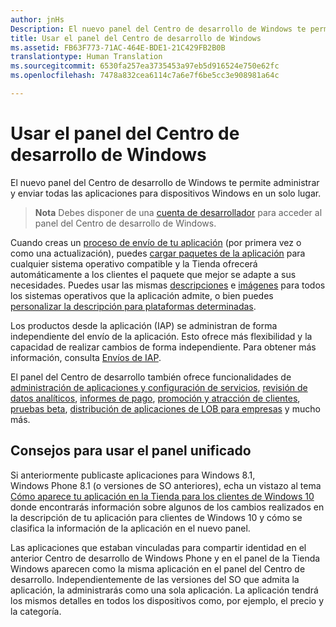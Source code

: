 ```yaml
---
author: jnHs
Description: El nuevo panel del Centro de desarrollo de Windows te permite administrar y enviar todas las aplicaciones para dispositivos Windows en un solo lugar.
title: Usar el panel del Centro de desarrollo de Windows
ms.assetid: FB63F773-71AC-464E-BDE1-21C429FB2B0B
translationtype: Human Translation
ms.sourcegitcommit: 6530fa257ea3735453a97eb5d916524e750e62fc
ms.openlocfilehash: 7478a832cea6114c7a6e7f6be5cc3e908981a64c

---
```


# Usar el panel del Centro de desarrollo de Windows


El nuevo panel del Centro de desarrollo de Windows te permite administrar y enviar todas las aplicaciones para dispositivos Windows en un solo lugar.

> **Nota** Debes disponer de una [cuenta de desarrollador](http://go.microsoft.com/fwlink/p/?LinkId=615100) para acceder al panel del Centro de desarrollo de Windows.

Cuando creas un [proceso de envío de tu aplicación](app-submissions.md) (por primera vez o como una actualización), puedes [cargar paquetes de la aplicación](upload-app-packages.md) para cualquier sistema operativo compatible y la Tienda ofrecerá automáticamente a los clientes el paquete que mejor se adapte a sus necesidades. Puedes usar las mismas [descripciones](create-app-descriptions.md) e [imágenes](app-screenshots-and-images.md) para todos los sistemas operativos que la aplicación admite, o bien puedes [personalizar la descripción para plataformas determinadas](create-platform-specific-descriptions.md).

Los productos desde la aplicación (IAP) se administran de forma independiente del envío de la aplicación. Esto ofrece más flexibilidad y la capacidad de realizar cambios de forma independiente. Para obtener más información, consulta [Envíos de IAP](iap-submissions.md).

El panel del Centro de desarrollo también ofrece funcionalidades de [administración de aplicaciones y configuración de servicios](app-management-and-services.md), [revisión de datos analíticos](analytics.md), [informes de pago](payout-summary.md), [promoción y atracción de clientes](app-promotion-and-customer-engagement.md), [pruebas beta](beta-testing-and-targeted-distribution.md), [distribución de aplicaciones de LOB para empresas](distribute-lob-apps-to-enterprises.md) y mucho más.

## Consejos para usar el panel unificado

Si anteriormente publicaste aplicaciones para Windows 8.1, Windows Phone 8.1 (o versiones de SO anteriores), echa un vistazo al tema [Cómo aparece tu aplicación en la Tienda para los clientes de Windows 10](how-your-app-appears-in-the-store-for-windows-10-customers.md) donde encontrarás información sobre algunos de los cambios realizados en la descripción de tu aplicación para clientes de Windows 10 y cómo se clasifica la información de la aplicación en el nuevo panel.

Las aplicaciones que estaban vinculadas para compartir identidad en el anterior Centro de desarrollo de Windows Phone y en el panel de la Tienda Windows aparecen como la misma aplicación en el panel del Centro de desarrollo. Independientemente de las versiones del SO que admita la aplicación, la administrarás como una sola aplicación. La aplicación tendrá los mismos detalles en todos los dispositivos como, por ejemplo, el precio y la categoría.

 

 







<!--HONumber=Jun16_HO4-->


